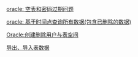 [oracle: 空表和密码过期问题](https://github.com/cnfanhua/Q-A/issues/4)

[oracle: 基于时间点查询所有数据(包含已删除的数据)](https://github.com/cnfanhua/Q-A/issues/12)

[Oracle:创建删除用户与表空间](https://github.com/cnfanhua/Q-A/issues/17)

[导出、导入表数据](https://github.com/cnfanhua/Q-A/Oracle/Exp-Imp.md)
